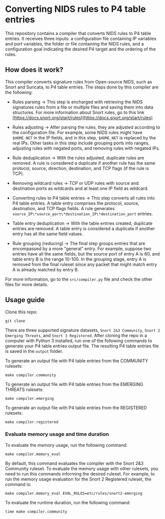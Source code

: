 # Converting NIDS rules to P4 table entries

This repository contains a compiler that converts NIDS rules to P4 table entries. It receives three inputs: a configuration file containing IP variables and port variables, the folder or file containing the NIDS rules, and a configuration goal indicating the desired P4 target and the ordering of the rules. 

## How does it work?

This compiler converts signature rules from Open-source NIDS, such as Snort and Suricata, to P4 table entries. The steps done by this compiler are the following:

- Rules parsing -> This step is encharged with retrieving the NIDS signatures rules from a file or multiple files and saving them into data structures. For more information about Snort rules, go to this link [https://docs.snort.org/start/rules](https://docs.snort.org/start/rules)

- Rules adjusting -> After parsing the rules, they are adjusted according to the configuration file. For example, some NIDS rules might have `$HOME_NET` in the IP fields, and in this step, `$HOME_NET` is replaced by the real IPs. Other tasks in this step include grouping ports into ranges, adjusting rules with negated ports, and removing rules with negated IPs.

- Rule deduplication -> With the rules adjusted, duplicate rules are removed. A rule is considered a duplicate if another rule has the same protocol, source, direction, destination, and TCP flags (if the rule is TCP).

- Removing wildcard rules -> TCP or UDP rules with source and destination ports as wildcards and at least one IP field as wildcard.

- Converting rules to P4 table entries -> This step converts all rules into P4 table entries. A table entry comprises the protocol, source, destination, and TCP flags fields. A rule generates `source_IP\*source_port\*destination_IP\*destination_port` entries.

- Table entry deduplication -> With the table entries created, duplicate entries are removed. A table entry is considered a duplicate if another entry has all the same field values.

- Rule grouping (reducing) -> The final step groups entries that are encompassed by a more "general" entry. For example, suppose two entries have all the same fields, but the source port of entry A is 80, and table entry B is the range 10-100. In the grouping stage, entry A is removed from the final ruleset since any packet that might match entry A is already matched by entry B.

For more information, go to the `src/compiler.py` file and check the other files for more details.

## Usage guide

Clone this repo:

```
git clone
```

There are three supported signature datasets, `Snort 2&3 Community`, `Snort 2 Emerging Threats`, and `Snort 3 Registered`. After cloning the repo in a computer with Python 3 installed, run one of the following commands to generate your P4 table entries output file. The resulting P4 table entries file is saved in the `output` folder. 


To generate an output file with P4 table entries from the COMMUNITY rulesets:

```
make compiler.community
```
To generate an output file with P4 table entries from the EMERGING THREATS rulesets:

```
make compiler.emerging
```

To generate an output file with P4 table entries from the REGISTERED rulesets:

```
make compiler.registered
```


### Evaluate memory usage and time duration

To evaluate the memory usage, run the following command:

```
make compiler.memory_eval
```

By default, this command evaluates the compiler with the Snort 2&3 Community ruleset. To evaluate the memory usage with other rulesets, you need to run this commands informing the desired ruleset. For example, to run the memory usage evaluation for the Snort 2 Registered ruleset, the command is:

```
make compiler.memory_eval EVAL_RULES=etc/rules/snort2-emerging
```

To evaluate the runtime duration, run the following command:

```
time make compiler.community
```
